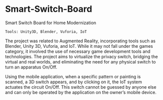 # Smart-Switch-Board
Smart Switch Board for Home Modernization

`Tools: Unity3D, Blender, Vuforia, IoT`

The project was related to Augmented Reality, incorporating tools such as Blender, Unity 3D, Vuforia, and IoT. While it may not fall under the games category, it involved the use of necessary game development tools and technologies. The project aims to virtualize the privacy switch, bridging the virtual and real worlds, and eliminating the need for any physical switch to turn an apparatus On/Off.

Using the mobile application, when a specific pattern or painting is scanned, a 3D switch appears, and by clicking on it, the IoT system actuates the circuit On/Off. This switch cannot be guessed by anyone else and can only be operated by the application on the owner’s mobile device.